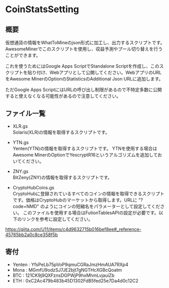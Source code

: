 # CoinStatsSetting

## 概要

仮想通貨の情報をWhatToMineのjson形式に加工し、出力するスクリプトです。
AwesomeMinerでこのスクリプトを使用し、収益予測やプール切り替えを行うことができます。

これを使うためにはGoogle Apps ScriptでStandalone Scriptを作成し、このスクリプトを貼り付け、Webアプリとして公開してください。WebアプリのURLをAwesome MinerのOptionのStatisticsのAdditional Json URLに追加します。

ただGoogle Apps ScriptにはURLの呼び出し制限があるので不特定多数に公開すると使えなくなる可能性があるので注意してください。

## ファイル一覧

* XLR.gs  
Solaris(XLR)の情報を取得するスクリプトです。

* YTN.gs  
Yenten(YTN)の情報を取得するスクリプトです。
YTNを使用する場合はAwesome MinerのOptionでYescryptR16というアルゴリズムを追加しておいてください。

* ZNY.gs  
BitZeny(ZNY)の情報を取得するスクリプトです。

* CryptoHubCoins.gs  
CryptoHubに登録されているすべてのコインの情報を取得できるスクリプトです。価格はCryptoHubのマーケットから取得します。URLに "?code=NMD" のようにコインの短縮名をパラメーターとして設定してください。
このファイルを使用する場合はFutionTablesAPIの設定が必要です。以下のリンクを参考に設定してください。

https://qiita.com/U11/items/c4d9632715b016bef8ee#_reference-45765bb2a0c8ce358f5b

## 寄付
* Yenten : YfsPeLb75pVoP9qmuCGRaJmzHmAUA7RXp4
* Mona : MGmfU9odzSJ7JE2bjt7gNGTHcXGBcQoatm
* BTC : 121CK9j9QXFznsDGPWjP9hxMhmLvjauiZb
* ETH : 0xC2Ac479b483b45D1302FdB5fed25e7Da4d0c12C2
